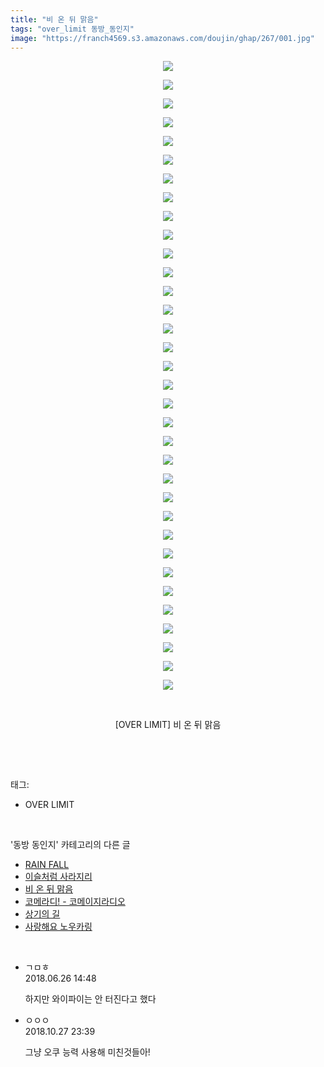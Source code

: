 ```yaml
---
title: "비 온 뒤 맑음"
tags: "over_limit 동방_동인지"
image: "https://franch4569.s3.amazonaws.com/doujin/ghap/267/001.jpg"
---
```

<div class="article">
<p style="text-align: center; clear: none; float: none;"><img src="{{ site.imgserver2 }}/ghap/267/001.jpg"/></p>
<p style="text-align: center; clear: none; float: none;"><img src="{{ site.imgserver2 }}/ghap/267/002.jpg"/></p>
<p style="text-align: center; clear: none; float: none;"><img src="{{ site.imgserver2 }}/ghap/267/003.jpg"/></p>
<p style="text-align: center; clear: none; float: none;"><img src="{{ site.imgserver2 }}/ghap/267/004.jpg"/></p>
<p style="text-align: center; clear: none; float: none;"><img src="{{ site.imgserver2 }}/ghap/267/005.jpg"/></p>
<p style="text-align: center; clear: none; float: none;"><img src="{{ site.imgserver2 }}/ghap/267/006.jpg"/></p>
<p style="text-align: center; clear: none; float: none;"><img src="{{ site.imgserver2 }}/ghap/267/007.jpg"/></p>
<p style="text-align: center; clear: none; float: none;"><img src="{{ site.imgserver2 }}/ghap/267/008.jpg"/></p>
<p style="text-align: center; clear: none; float: none;"><img src="{{ site.imgserver2 }}/ghap/267/009.jpg"/></p>
<p style="text-align: center; clear: none; float: none;"><img src="{{ site.imgserver2 }}/ghap/267/010.jpg"/></p>
<p style="text-align: center; clear: none; float: none;"><img src="{{ site.imgserver2 }}/ghap/267/011.jpg"/></p>
<p style="text-align: center; clear: none; float: none;"><img src="{{ site.imgserver2 }}/ghap/267/012.jpg"/></p>
<p style="text-align: center; clear: none; float: none;"><img src="{{ site.imgserver2 }}/ghap/267/013.jpg"/></p>
<p style="text-align: center; clear: none; float: none;"><img src="{{ site.imgserver2 }}/ghap/267/014.jpg"/></p>
<p style="text-align: center; clear: none; float: none;"><img src="{{ site.imgserver2 }}/ghap/267/015.jpg"/></p>
<p style="text-align: center; clear: none; float: none;"><img src="{{ site.imgserver2 }}/ghap/267/016.jpg"/></p>
<p style="text-align: center; clear: none; float: none;"><img src="{{ site.imgserver2 }}/ghap/267/017.jpg"/></p>
<p style="text-align: center; clear: none; float: none;"><img src="{{ site.imgserver2 }}/ghap/267/018.jpg"/></p>
<p style="text-align: center; clear: none; float: none;"><img src="{{ site.imgserver2 }}/ghap/267/019.jpg"/></p>
<p style="text-align: center; clear: none; float: none;"><img src="{{ site.imgserver2 }}/ghap/267/020.jpg"/></p>
<p style="text-align: center; clear: none; float: none;"><img src="{{ site.imgserver2 }}/ghap/267/021.jpg"/></p>
<p style="text-align: center; clear: none; float: none;"><img src="{{ site.imgserver2 }}/ghap/267/022.jpg"/></p>
<p style="text-align: center; clear: none; float: none;"><img src="{{ site.imgserver2 }}/ghap/267/023.jpg"/></p>
<p style="text-align: center; clear: none; float: none;"><img src="{{ site.imgserver2 }}/ghap/267/024.jpg"/></p>
<p style="text-align: center; clear: none; float: none;"><img src="{{ site.imgserver2 }}/ghap/267/025.jpg"/></p>
<p style="text-align: center; clear: none; float: none;"><img src="{{ site.imgserver2 }}/ghap/267/026.jpg"/></p>
<p style="text-align: center; clear: none; float: none;"><img src="{{ site.imgserver2 }}/ghap/267/027.jpg"/></p>
<p style="text-align: center; clear: none; float: none;"><img src="{{ site.imgserver2 }}/ghap/267/028.jpg"/></p>
<p style="text-align: center; clear: none; float: none;"><img src="{{ site.imgserver2 }}/ghap/267/029.jpg"/></p>
<p style="text-align: center; clear: none; float: none;"><img src="{{ site.imgserver2 }}/ghap/267/030.jpg"/></p>
<p style="text-align: center; clear: none; float: none;"><img src="{{ site.imgserver2 }}/ghap/267/031.jpg"/></p>
<p style="text-align: center; clear: none; float: none;"><img src="{{ site.imgserver2 }}/ghap/267/032.jpg"/></p>
<p style="text-align: center; clear: none; float: none;"><img src="{{ site.imgserver2 }}/ghap/267/033.jpg"/></p>
<p style="text-align: center; clear: none; float: none;"><img src="{{ site.imgserver2 }}/ghap/267/034.jpg"/></p>
<p style="text-align: center; clear: none; float: none;"><br/></p>
<p style="text-align: center; clear: none; float: none;">[OVER LIMIT] 비 온 뒤 맑음</p>
<p><br/></p>
</div><br/>
<div class="tagTrail">
<p>태그: </p>
<ul>
<li>OVER LIMIT</li>
</ul>
</div><br/>
<div class="another">
<p>'동방 동인지' 카테고리의 다른 글</p>
<ul>
<li><a href="/ghap_269">RAIN FALL</a></li>
<li><a href="/ghap_268">이슬처럼 사라지리</a></li>
<li><a href="/ghap_267">비 온 뒤 맑음</a></li>
<li><a href="/ghap_266">코메라디! - 코메이지라디오</a></li>
<li><a href="/ghap_265">상기의 길</a></li>
<li><a href="/ghap_264">사랑해요 노우카링</a></li>
</ul>
</div><br/>
<div class="cb_module cb_fluid">
<div class="cb_wrt cb_profile">
<div class="comment">
<ul>
<li class="cb_thumb_off" id="comment15277008">
<div class="cb_comment_area">
<div class="cb_info_area">
<div class="cb_section">
<span class="cb_nick_name">ㄱㅁㅎ</span>
</div>
<div class="cb_section">
<span class="cb_date">2018.06.26 14:48 </span>
</div>
</div>
<div class="cb_dsc_comment">
<p class="cb_dsc">
											하지만 와이파이는 안 터진다고 했다
										</p>
</div>
</div></li>
<li class="cb_thumb_off" id="comment15363657">
<div class="cb_comment_area">
<div class="cb_info_area">
<div class="cb_section">
<span class="cb_nick_name">ㅇㅇㅇ</span>
</div>
<div class="cb_section">
<span class="cb_date">2018.10.27 23:39 </span>
</div>
</div>
<div class="cb_dsc_comment">
<p class="cb_dsc">
											그냥 오쿠 능력 사용해 미친것들아!
										</p>
</div>
</div></li>
</ul>
</div>
</div><!-- commentList close -->
</div><br/>

